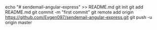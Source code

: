 echo "# sendemail-angular-express" >> README.md
git init
git add README.md
git commit -m "first commit"
git remote add origin https://github.com/Evgen097/sendemail-angular-express.git
git push -u origin master

